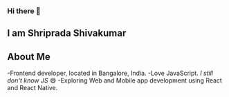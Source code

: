 ### Hi there 👋
## I am Shriprada Shivakumar
<!--
**shripradashivakumar/shripradashivakumar** is a ✨ _special_ ✨ repository because its `README.md` (this file) appears on your GitHub profile.

Here are some ideas to get you started:

- 🔭 I’m currently working on ...
- 🌱 I’m currently learning ...
- 👯 I’m looking to collaborate on ...
- 🤔 I’m looking for help with ...
- 💬 Ask me about ...
- 📫 How to reach me: ...
- 😄 Pronouns: ...
- ⚡ Fun fact: ...
-->

## About Me
-Frontend developer, located in Bangalore, India.
-Love JavaScript. _I still don't know JS_ :smile:
-Exploring Web and Mobile app development using React and React Native.


